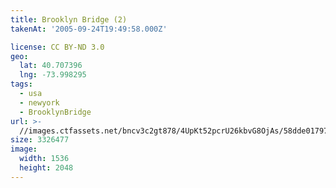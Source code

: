 ```yaml
---
title: Brooklyn Bridge (2)
takenAt: '2005-09-24T19:49:58.000Z'

license: CC BY-ND 3.0
geo:
  lat: 40.707396
  lng: -73.998295
tags:
  - usa
  - newyork
  - BrooklynBridge
url: >-
  //images.ctfassets.net/bncv3c2gt878/4UpKt52pcrU26kbvG8OjAs/58dde017970092192c1e7477a3a5888e/brooklyn-bridge-2_4324821851_o
size: 3326477
image:
  width: 1536
  height: 2048
---
```

